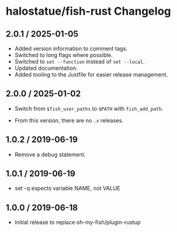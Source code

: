 # halostatue/fish-rust Changelog

## 2.0.1 / 2025-01-05

- Added version information to comment tags.
- Switched to long flags where possible.
- Switched to `set --function` instead of `set --local`.
- Updated documentation.
- Added tooling to the Justfile for easier release management.

## 2.0.0 / 2025-01-02

- Switch from `$fish_user_paths` to `$PATH` with `fish_add_path`.

- From this version, there are no `.x` releases.

## 1.0.2 / 2019-06-19

- Remove a debug statement.

## 1.0.1 / 2019-06-19

- set -q expects variable NAME, not VALUE

## 1.0.0 / 2019-06-18

- Initial release to replace oh-my-fish/plugin-rustup
